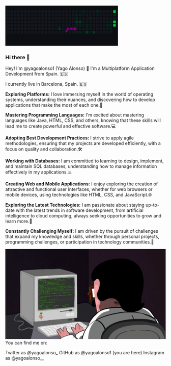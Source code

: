 ![gif snake program](https://github.com/yagoalonso1/yagoalonso1/blob/main/zZbL8WM2v.gif)
### Hi there 👋
Hey! I'm @yagoalonso1 (Yago Alonso) 👋
I'm a Multiplatform Application Development from Spain. 🇪🇸​

I currently live in Barcelona, Spain. 🇪🇸​

**Exploring Platforms:** I love immersing myself in the world of operating systems, understanding their nuances, and discovering how to develop applications that make the most of each one.📱

**Mastering Programming Languages:** I'm excited about mastering languages like Java, HTML, CSS, and others, knowing that these skills will lead me to create powerful and effective software.💻 

**Adopting Best Development Practices:** I strive to apply agile methodologies, ensuring that my projects are developed efficiently, with a focus on quality and collaboration.🛠️ 

**Working with Databases:** I am committed to learning to design, implement, and maintain SQL databases, understanding how to manage information effectively in my applications.📊 

**Creating Web and Mobile Applications:** I enjoy exploring the creation of attractive and functional user interfaces, whether for web browsers or mobile devices, using technologies like HTML, CSS, and JavaScript.🌐 

**Exploring the Latest Technologies:** I am passionate about staying up-to-date with the latest trends in software development, from artificial intelligence to cloud computing, always seeking opportunities to grow and learn more.🔧 

**Constantly Challenging Myself:** I am driven by the pursuit of challenges that expand my knowledge and skills, whether through personal projects, programming challenges, or participation in technology communities.🌟 



![gif programando](https://github.com/yagoalonso1/yagoalonso1/blob/main/programming.gif)
You can find me on:


Twitter as @yagoalonso_
GitHub as @yagoalonso1 (you are here)
Instagram as @yagoalonso__
